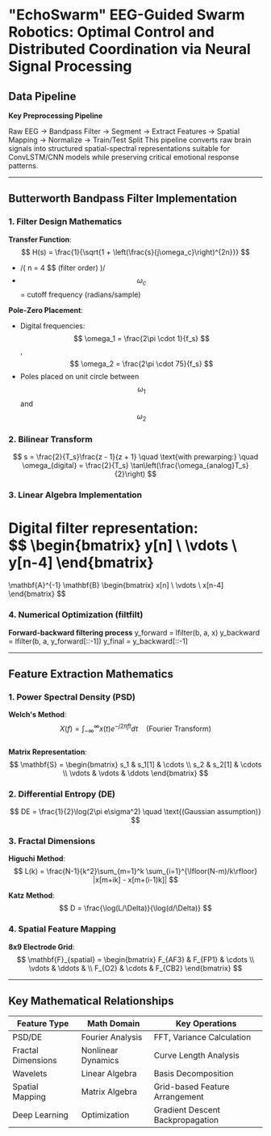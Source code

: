 # "EchoSwarm" EEG-Guided Swarm Robotics: Optimal Control and Distributed Coordination via Neural Signal Processing

## Data Pipeline
**Key Preprocessing Pipeline**  

Raw EEG → Bandpass Filter → Segment → Extract Features → 
Spatial Mapping → Normalize → Train/Test Split
This pipeline converts raw brain signals into structured spatial-spectral representations suitable for ConvLSTM/CNN models while preserving critical emotional response patterns.

---

## Butterworth Bandpass Filter Implementation

### 1. Filter Design Mathematics
**Transfer Function**:  
$$
H(s) = \frac{1}{\sqrt{1 + \left(\frac{s}{j\omega_c}\right)^{2n}}}
$$  
- /( n = 4 $$ (filter order) )/  
- $$ \omega_c $$ = cutoff frequency (radians/sample)  

**Pole-Zero Placement**:  
- Digital frequencies: $$ \omega_1 = \frac{2\pi \cdot 1}{f_s} $$, $$ \omega_2 = \frac{2\pi \cdot 75}{f_s} $$  
- Poles placed on unit circle between $$ \omega_1 $$ and $$ \omega_2 $$

### 2. Bilinear Transform
$$
s = \frac{2}{T_s}\frac{z - 1}{z + 1} \quad \text{with prewarping:} \quad \omega_{digital} = \frac{2}{T_s} \tan\left(\frac{\omega_{analog}T_s}{2}\right)
$$

### 3. Linear Algebra Implementation
Digital filter representation:  
$$
\begin{bmatrix}
y[n] \\
\vdots \\
y[n-4]
\end{bmatrix}
= 
\mathbf{A}^{-1} \mathbf{B} 
\begin{bmatrix}
x[n] \\
\vdots \\
x[n-4]
\end{bmatrix}
$$

### 4. Numerical Optimization (filtfilt)
**Forward-backward filtering process**
y_forward = lfilter(b, a, x)
y_backward = lfilter(b, a, y_forward[::-1])
y_final = y_backward[::-1]

---

## Feature Extraction Mathematics

### 1. Power Spectral Density (PSD)
**Welch's Method**:  
$$
X(f) = \int_{-\infty}^\infty x(t)e^{-j2\pi ft}dt \quad \text{(Fourier Transform)}
$$  
**Matrix Representation**:  
$$
\mathbf{S} = \begin{bmatrix}
s_1 & s_1[1] & \cdots \\
s_2 & s_2[1] & \cdots \\
\vdots & \vdots & \ddots
\end{bmatrix}
$$

### 2. Differential Entropy (DE)
$$
DE = \frac{1}{2}\log(2\pi e\sigma^2) \quad \text{(Gaussian assumption)}
$$

### 3. Fractal Dimensions
**Higuchi Method**:  
$$
L(k) = \frac{N-1}{k^2}\sum_{m=1}^k \sum_{i=1}^{\lfloor(N-m)/k\rfloor} |x[m+ik] - x[m+(i-1)k]|
$$

**Katz Method**:  
$$
D = \frac{\log(L/\Delta)}{\log(d/\Delta)}
$$

### 4. Spatial Feature Mapping
**8x9 Electrode Grid**:  
$$
\mathbf{F}_{spatial} = \begin{bmatrix}
F_{AF3} & F_{FP1} & \cdots \\
\vdots & \ddots & \\
F_{O2} & \cdots & F_{CB2}
\end{bmatrix}
$$

---

## Key Mathematical Relationships

| Feature Type         | Math Domain          | Key Operations                  |
|----------------------|----------------------|---------------------------------|
| PSD/DE               | Fourier Analysis     | FFT, Variance Calculation       |
| Fractal Dimensions   | Nonlinear Dynamics   | Curve Length Analysis           |
| Wavelets             | Linear Algebra       | Basis Decomposition             |
| Spatial Mapping      | Matrix Algebra       | Grid-based Feature Arrangement  |
| Deep Learning        | Optimization         | Gradient Descent Backpropagation|
